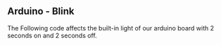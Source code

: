Arduino - Blink
---

The Following code affects the built-in light of our arduino board with 2 seconds on and 2 seconds off.

